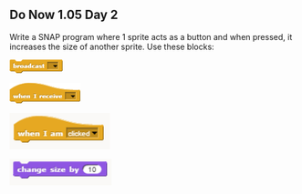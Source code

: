 ## Do Now 1.05 Day 2

Write a SNAP program where 1 sprite acts as a button and when pressed, it increases the size of another sprite. Use these blocks:

![Broadcast](broadcast.png)

![when I receive](whenIReceive.png)

![when I am](whenIam.png)

![change size by](changeSizeBy.png)

